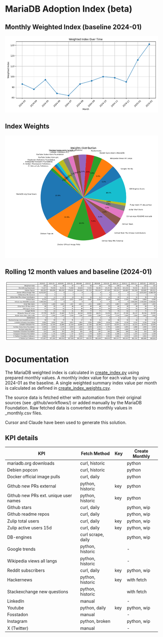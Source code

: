 # MariaDB Adoption Index (beta)

## Monthly Weighted Index (baseline 2024-01)
![Monthly Index](index/mariadb_adoption_index_chart_12m.png)

## Index Weights
![Weights](index/mariadb_adoption_index_weights.png)

## Rolling 12 month values and baseline (2024-01)
![Monthly Values](index/mariadb_adoption_index_table_12m.png)

# Documentation


The MariaDB weighted index is calculated in [create_index.py](index/create_index.py) using prepared monthly values. A monthly index value for each value by using 2024-01 as the baseline. A single weighted summary index value per month is calculated as defined in [create_index_weights.csv](index/create_index_weights.csv).

The source data is fetched either with automation from their original sources (see .github/workflows/) or added manually by the MariaDB Foundation. Raw fetched data is converted to monthly values in _monthly.csv files. 

Cursor and Claude have been used to generate this solution. 

## KPI details

| KPI                                    | Fetch Method          | Key | Create Monthly |
|----------------------------------------|-----------------------|-----|----------------|
| mariadb.org downloads                  | curl, historic        |     | python         |
| Debien popcon                          | curl, historic        |     | python         |
| Docker official image pulls            | curl, daily           |     | python         |
| Github new PRs external                | python, historic      | key | python         |
| Github new PRs ext. unique user names  | python, historic      | key | python         |
| Github stars                           | curl, daily           |     | python, wip    |
| Github readme repos                    | curl, daily           |     | python, wip    |
| Zulip total users                      | curl, daily           | key | python, wip    |
| Zulip active users 15d                 | curl, daily           | key | python, wip    |
| DB-engines                             | curl scrape, daily    |     | python, wip    |
| Google trends                          | python, historic      |     | -              |
| Wikipedia views all langs              | python, historic      |     | -              |
| Reddit subscribers                     | curl, daily           | key | python, wip    |
| Hackernews                             | python, historic      | key | with fetch     |
| Stackexchange new questions            | python, historic      |     | with fetch     |
| LinkedIn                               | manual                |     | -              |
| Youtube                                | python, daily         | key | python, wip    |
| Fosstadon                              | manual                |     | -              |
| Instagram                              | python, broken        |     | python, wip    |
| X (Twitter)                            | manual                |     | -              |
